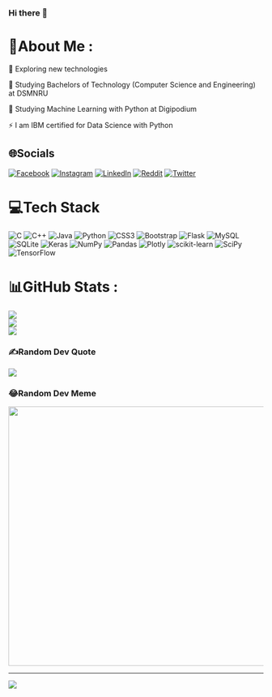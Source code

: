 ### Hi there 👋

# 💫About Me :
🔭  Exploring new technologies

🌱  Studying  Bachelors of Technology (Computer Science and Engineering) at DSMNRU

🌱  Studying Machine Learning with Python at Digipodium

⚡   I am IBM certified for Data Science with Python



## 🌐Socials
[![Facebook](https://img.shields.io/badge/Facebook-%231877F2.svg?logo=Facebook&logoColor=white)](https://facebook.com/profile.php?id=100008379273560) [![Instagram](https://img.shields.io/badge/Instagram-%23E4405F.svg?logo=Instagram&logoColor=white)](https://instagram.com/aditya_k_divedi) [![LinkedIn](https://img.shields.io/badge/LinkedIn-%230077B5.svg?logo=linkedin&logoColor=white)](https://linkedin.com/in/AdityaKumar) [![Reddit](https://img.shields.io/badge/Reddit-%23FF4500.svg?logo=Reddit&logoColor=white)](https://reddit.com/user/DraceSlaktere) [![Twitter](https://img.shields.io/badge/Twitter-%231DA1F2.svg?logo=Twitter&logoColor=white)](https://twitter.com/AdityaKumar) 

# 💻Tech Stack
![C](https://img.shields.io/badge/c-%2300599C.svg?style=plastic&logo=c&logoColor=white) ![C++](https://img.shields.io/badge/c++-%2300599C.svg?style=plastic&logo=c%2B%2B&logoColor=white) ![Java](https://img.shields.io/badge/java-%23ED8B00.svg?style=plastic&logo=java&logoColor=white) ![Python](https://img.shields.io/badge/python-3670A0?style=plastic&logo=python&logoColor=ffdd54) ![CSS3](https://img.shields.io/badge/css3-%231572B6.svg?style=plastic&logo=css3&logoColor=white) ![Bootstrap](https://img.shields.io/badge/bootstrap-%23563D7C.svg?style=plastic&logo=bootstrap&logoColor=white) ![Flask](https://img.shields.io/badge/flask-%23000.svg?style=plastic&logo=flask&logoColor=white) ![MySQL](https://img.shields.io/badge/mysql-%2300f.svg?style=plastic&logo=mysql&logoColor=white) ![SQLite](https://img.shields.io/badge/sqlite-%2307405e.svg?style=plastic&logo=sqlite&logoColor=white) ![Keras](https://img.shields.io/badge/Keras-%23D00000.svg?style=plastic&logo=Keras&logoColor=white) ![NumPy](https://img.shields.io/badge/numpy-%23013243.svg?style=plastic&logo=numpy&logoColor=white) ![Pandas](https://img.shields.io/badge/pandas-%23150458.svg?style=plastic&logo=pandas&logoColor=white) ![Plotly](https://img.shields.io/badge/Plotly-%233F4F75.svg?style=plastic&logo=plotly&logoColor=white) ![scikit-learn](https://img.shields.io/badge/scikit--learn-%23F7931E.svg?style=plastic&logo=scikit-learn&logoColor=white) ![SciPy](https://img.shields.io/badge/SciPy-%230C55A5.svg?style=plastic&logo=scipy&logoColor=%white) ![TensorFlow](https://img.shields.io/badge/TensorFlow-%23FF6F00.svg?style=plastic&logo=TensorFlow&logoColor=white)
# 📊GitHub Stats :
![](https://github-readme-stats.vercel.app/api?username=AdityaKD88&theme=dark&hide_border=true&include_all_commits=false&count_private=true)<br/>
![](https://github-readme-streak-stats.herokuapp.com/?user=AdityaKD88&theme=dark&hide_border=true)<br/>
![](https://github-readme-stats.vercel.app/api/top-langs/?username=AdityaKD88&theme=dark&hide_border=true&include_all_commits=false&count_private=true&layout=compact)

### ✍️Random Dev Quote
![](https://quotes-github-readme.vercel.app/api?type=vetical&theme=dark)

### 😂Random Dev Meme
<img src="https://random-memer.herokuapp.com/" width="512px"/>

---
[![](https://visitcount.itsvg.in/api?id=AdityaKD88&icon=4&color=1)](https://visitcount.itsvg.in)
